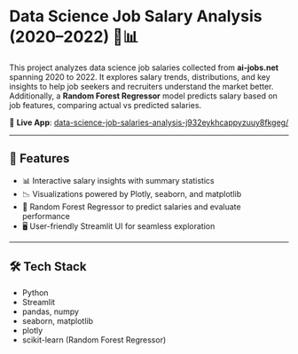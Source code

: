 # Data Science Job Salary Analysis (2020–2022) 💼📊

This project analyzes data science job salaries collected from **ai-jobs.net** spanning 2020 to 2022. It explores salary trends, distributions, and key insights to help job seekers and recruiters understand the market better. Additionally, a **Random Forest Regressor** model predicts salary based on job features, comparing actual vs predicted salaries.

🔗 **Live App**: [data-science-job-salaries-analysis-j932eykhcappyzuuy8fkgeg/](data-science-job-salaries-analysis-j932eykhcappyzuuy8fkgeg/)

---

## 🚀 Features

- 📊 Interactive salary insights with summary statistics  
- 📉 Visualizations powered by Plotly, seaborn, and matplotlib  
- 🤖 Random Forest Regressor to predict salaries and evaluate performance  
- 🖥️ User-friendly Streamlit UI for seamless exploration  

---

## 🛠️ Tech Stack

- Python  
- Streamlit  
- pandas, numpy  
- seaborn, matplotlib  
- plotly  
- scikit-learn (Random Forest Regressor)  
